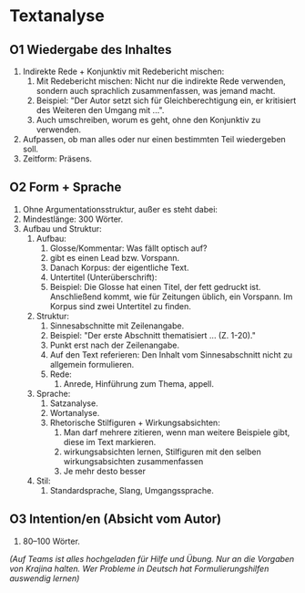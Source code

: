 # Textanalyse

## O1 Wiedergabe des Inhaltes

1) Indirekte Rede + Konjunktiv mit Redebericht mischen:
   1) Mit Redebericht mischen: Nicht nur die indirekte Rede verwenden, sondern auch sprachlich zusammenfassen, was jemand macht.
   2) Beispiel: "Der Autor setzt sich für Gleichberechtigung ein, er kritisiert des Weiteren den Umgang mit ...".
   3) Auch umschreiben, worum es geht, ohne den Konjunktiv zu verwenden.
2) Aufpassen, ob man alles oder nur einen bestimmten Teil wiedergeben soll.
3) Zeitform: Präsens.

## O2 Form + Sprache

1) Ohne Argumentationsstruktur, außer es steht dabei:
2) Mindestlänge: 300 Wörter.
3) Aufbau und Struktur:
   1) Aufbau:
      1) Glosse/Kommentar: Was fällt optisch auf?
      2) gibt es einen Lead bzw. Vorspann.
      3) Danach Korpus: der eigentliche Text.
      4) Untertitel (Unterüberschrift):
      5) Beispiel: Die Glosse hat einen Titel, der fett gedruckt ist. Anschließend kommt, wie für Zeitungen üblich, ein Vorspann. Im Korpus sind zwei Untertitel zu finden.
   2) Struktur:
      1) Sinnesabschnitte mit Zeilenangabe.
      2) Beispiel: "Der erste Abschnitt thematisiert ... (Z. 1-20)."
      3) Punkt erst nach der Zeilenangabe.
      4) Auf den Text referieren: Den Inhalt vom Sinnesabschnitt nicht zu allgemein formulieren.
      5) Rede:
         1) Anrede, Hinführung zum Thema, appell.
   3) Sprache:
      1) Satzanalyse.
      2) Wortanalyse.
      3) Rhetorische Stilfiguren + Wirkungsabsichten:
         1) Man darf mehrere zitieren, wenn man weitere Beispiele gibt, diese im Text markieren.
         2) wirkungsabsichten lernen, Stilfiguren mit den selben wirkungsabsichten zusammenfassen
         3) Je mehr desto besser
   4) Stil:
      1) Standardsprache, Slang, Umgangssprache.

## O3 Intention/en (Absicht vom Autor)

1) 80–100 Wörter.

*(Auf Teams ist alles hochgeladen für Hilfe und Übung. Nur an die Vorgaben von Krajina halten. Wer Probleme in Deutsch hat Formulierungshilfen auswendig lernen)*
